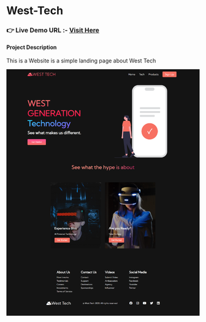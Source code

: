 # West-Tech

<!--Links-->

### **👉 Live Demo URL :-** <a href="https://shreyash00007.github.io/West-Tech/">**Visit Here**</a>

#### Project Description

This is a Website is a simple landing page about West Tech

![sitte](./Images/site.png)
